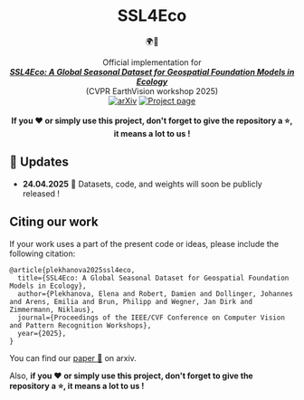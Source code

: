 <div align="center">

# SSL4Eco

🌍🌱

Official implementation for
<br>
**[_SSL4Eco: A Global Seasonal Dataset for Geospatial Foundation Models in Ecology_](https://arxiv.org/abs/xxxx.xxx)**
<br>
(CVPR EarthVision workshop 2025)
<br>
[![arXiv](https://img.shields.io/badge/arxiv-xxx.xxx-b31b1b.svg)](https://arxiv.org/abs/2504.18256)
[![Project page](https://img.shields.io/badge/Project_page-8A2BE2)](https://plekhanovaelena.github.io/ssl4eco)
<br>
<br>
**If you ❤️ or simply use this project, don't forget to give the repository a ⭐,
it means a lot to us !**
<br>
</div>



## 📰  Updates
- **24.04.2025** 🚧 Datasets, code, and weights will soon be publicly released !


## Citing our work
If your work uses a part of the present code or ideas, please include the following 
citation:

```
@article{plekhanova2025ssl4eco,
  title={SSL4Eco: A Global Seasonal Dataset for Geospatial Foundation Models in Ecology},
  author={Plekhanova, Elena and Robert, Damien and Dollinger, Johannes and Arens, Emilia and Brun, Philipp and Wegner, Jan Dirk and Zimmermann, Niklaus},
  journal={Proceedings of the IEEE/CVF Conference on Computer Vision and Pattern Recognition Workshops},
  year={2025},
}
```

You can find our [paper 📄](https://arxiv.org/abs/xxx.xxx) on arxiv.

Also, **if you ❤️ or simply use this project, don't forget to give the 
repository a ⭐, it means a lot to us !**
